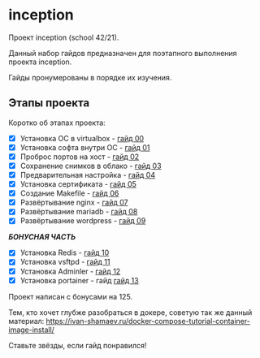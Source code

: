 # inception

Проект inception (school 42/21).

Данный набор гайдов предназначен для поэтапного выполнения проекта inception.

Гайды пронумерованы в порядке их изучения. 

## Этапы проекта

Коротко об этапах проекта:

- [X] Установка ОС в virtualbox - [гайд 00](https://github.com/codesshaman/inception/blob/main/00_INSTALL_SYSTEM.md "Установка ОС в virtualbox")
- [X] Установка софта внутри ОС - [гайд 01](https://github.com/codesshaman/inception/blob/main/01_INSTALL_SOFT.md "Установка софта внутри ОС")
- [X] Проброс портов на хост - [гайд 02](https://github.com/codesshaman/inception/blob/main/02_PORTS_FORWARDING.md "Проброс портов на хост")
- [X] Сохранение снимков в облако - [гайд 03](https://github.com/codesshaman/inception/blob/main/03_CLOUD_STORAGE.md "Сохранение снимков в облако")
- [X] Предварительная настройка - [гайд 04](https://github.com/codesshaman/inception/blob/main/04_FIRST_SETTINGS.md "Предварительная настройка")
- [X] Установка сертификата - [гайд 05](https://github.com/codesshaman/inception/blob/main/05_INSTALL_CERTIFICATE.md "Установка сертификата")
- [X] Создание Makefile - [гайд 06](https://github.com/codesshaman/inception/blob/main/06_MAKEFILE_CREATION.md "Создание Makefile")
- [X] Развёртывание nginx - [гайд 07](https://github.com/codesshaman/inception/blob/main/07_DOCKER_NGINX.md "Развёртывание nginx")
- [X] Развёртывание mariadb - [гайд 08](https://github.com/codesshaman/inception/blob/main/08_DOCKER_MARIADB.md "Развёртывание mariadb")
- [X] Развёртывание wordpress - [гайд 09](https://github.com/codesshaman/inception/blob/main/09_DOCKER_WORDPRESS.md "Развёртывание wordpress")

***БОНУСНАЯ ЧАСТЬ***

- [X] Установка Redis - [гайд 10](https://github.com/codesshaman/inception/blob/main/10_WORDPRESS_REDIS.md "Установка Redis")
- [X] Установка vsftpd - [гайд 11](https://github.com/codesshaman/inception/blob/main/11_VSFTPD_SERVER.md "Установка vsftpd")
- [X] Установка Adminler - [гайд 12](https://github.com/codesshaman/inception/blob/main/12_INSTALL_ADMINER.md "Установка Adminler")
- [X] Установка portainer - гайд [гайд 13](https://github.com/codesshaman/inception/blob/main/13_PORTAINER_INSTALL.md "Установка portainer")

Проект написан с бонусами на 125.

Тем, кто хочет глубже разобраться в докере, советую так же данный материал: https://ivan-shamaev.ru/docker-compose-tutorial-container-image-install/

Ставьте звёзды, если гайд понравился!

